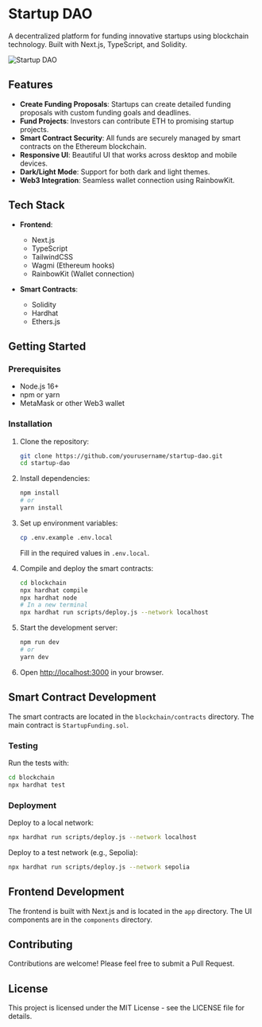 # Startup DAO

A decentralized platform for funding innovative startups using blockchain technology. Built with Next.js, TypeScript, and Solidity.

![Startup DAO](./public/screenshot.png)

## Features

- **Create Funding Proposals**: Startups can create detailed funding proposals with custom funding goals and deadlines.
- **Fund Projects**: Investors can contribute ETH to promising startup projects.
- **Smart Contract Security**: All funds are securely managed by smart contracts on the Ethereum blockchain.
- **Responsive UI**: Beautiful UI that works across desktop and mobile devices.
- **Dark/Light Mode**: Support for both dark and light themes.
- **Web3 Integration**: Seamless wallet connection using RainbowKit.

## Tech Stack

- **Frontend**:
  - Next.js
  - TypeScript
  - TailwindCSS
  - Wagmi (Ethereum hooks)
  - RainbowKit (Wallet connection)

- **Smart Contracts**:
  - Solidity
  - Hardhat
  - Ethers.js

## Getting Started

### Prerequisites

- Node.js 16+
- npm or yarn
- MetaMask or other Web3 wallet

### Installation

1. Clone the repository:
   ```bash
   git clone https://github.com/yourusername/startup-dao.git
   cd startup-dao
   ```

2. Install dependencies:
   ```bash
   npm install
   # or
   yarn install
   ```

3. Set up environment variables:
   ```bash
   cp .env.example .env.local
   ```
   
   Fill in the required values in `.env.local`.

4. Compile and deploy the smart contracts:
   ```bash
   cd blockchain
   npx hardhat compile
   npx hardhat node
   # In a new terminal
   npx hardhat run scripts/deploy.js --network localhost
   ```

5. Start the development server:
   ```bash
   npm run dev
   # or
   yarn dev
   ```

6. Open [http://localhost:3000](http://localhost:3000) in your browser.

## Smart Contract Development

The smart contracts are located in the `blockchain/contracts` directory. The main contract is `StartupFunding.sol`.

### Testing

Run the tests with:

```bash
cd blockchain
npx hardhat test
```

### Deployment

Deploy to a local network:

```bash
npx hardhat run scripts/deploy.js --network localhost
```

Deploy to a test network (e.g., Sepolia):

```bash
npx hardhat run scripts/deploy.js --network sepolia
```

## Frontend Development

The frontend is built with Next.js and is located in the `app` directory. The UI components are in the `components` directory.

## Contributing

Contributions are welcome! Please feel free to submit a Pull Request.

## License

This project is licensed under the MIT License - see the LICENSE file for details.
